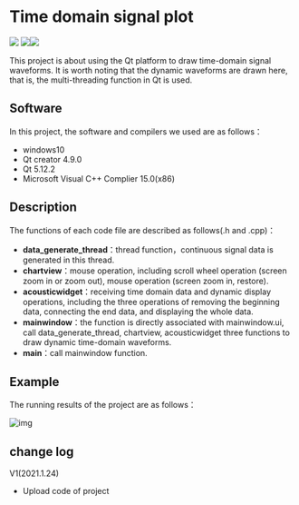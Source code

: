 # Time domain signal plot
![](https://img.shields.io/badge/C++-95.6%-brightgreen) ![](https://img.shields.io/badge/qt-5-yellow.svg)![](https://img.shields.io/badge/release-v2021.1.24-red.svg)

This project is about using the Qt platform to draw time-domain signal waveforms. It is worth noting that the dynamic waveforms are drawn here, that is, the multi-threading function in Qt is used.

## Software

In this project, the software and compilers we used are as follows：

- windows10
- Qt creator 4.9.0
- Qt 5.12.2
- Microsoft Visual C++ Complier 15.0(x86)

## Description 

The functions of each code file are described as follows(.h and .cpp)：

- **data_generate_thread**：thread function，continuous signal data is generated in this thread.
- **chartview**：mouse operation, including scroll wheel operation (screen zoom in or zoom out), mouse operation (screen zoom in, restore).
- **acousticwidget**：receiving time domain data and dynamic display operations, including the three operations of removing the beginning data, connecting the end data, and displaying the whole data.
- **mainwindow**：the function is directly associated with mainwindow.ui, call data_generate_thread, chartview, acousticwidget three functions to draw dynamic time-domain waveforms.
- **main**：call mainwindow function.

## Example

The running results of the project are as follows：

![img](https://github.com/blank1996/Signal_Plot/blob/main/gif_show.gif)



## change log

V1(2021.1.24)

- Upload code of project